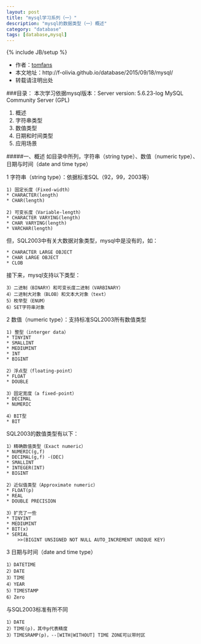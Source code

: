 ```yaml
---
layout: post
title: "mysql学习系列（一）"
description: "mysql的数据类型（一）概述"
category: "database"
tags: [database,mysql]
---
```

{% include JB/setup %}

<ul>
    <li>作者：<a href="http://weibo.com/Polivia" target="blank">tomfans</a></li>
    <li>本文地址：http://f-olivia.github.io/database/2015/09/18/mysql/</li>
    <li>转载请注明出处</li>
</ul>

###目录：
本次学习依据mysql版本：Server version: 5.6.23-log MySQL Community Server (GPL)
<ol>
<li>概述</li>
<li>字符串类型</li>
<li>数值类型</li>
<li>日期和时间类型</li>
<li>应用场景</li>
</ol>

#####一、概述
如目录中所列，字符串（string type）、数值（numeric type）、日期与时间（date and time type）

1 字符串（string type）：依据标准SQL（92，99，2003等）

	1) 固定长度（Fixed-width）
	* CHARACTER(length)
	* CHAR(length)
    
    2) 可变长度（Variable-length）
    * CHARACTER VARYING(length)
    * CHAR VARYING(length)
    * VARCHAR(length)

但，SQL2003中有关大数据对象类型，mysql中是没有的，如：

	* CHARACTER LARGE OBJECT
	* CHAR LARGE OBJECT
	* CLOB

接下来，mysql支持以下类型：
	
	3）二进制（BINARY）和可变长度二进制（VARBINARY）
	4）二进制大对象（BLOB）和文本大对象（text）
	5）枚举型（ENUM）
	6）SET字符串对象

2 数值（numeric type）：支持标准SQL2003所有数值类型
	
	1) 整型（interger data）
	* TINYINT
	* SMALLINT
	* MEDIUMINT
	* INT
	* BIGINT
	
	2）浮点型（floating-point）
	* FLOAT
	* DOUBLE
	
	3）固定宽度（a fixed-point）
	* DECIMAL
	* NUMERIC
	
	4）BIT型
	* BIT

SQL2003的数值类型有以下：

	1）精确数值类型（Exact numeric）
	* NUMERIC(g,f)
	* DECIMAL(g,f) -(DEC)
	* SMALLINT
	* INTEGER(INT)
	* BIGINT
	
	2）近似值类型（Approximate numeric）
	* FLOAT(p)
	* REAL
	* DOUBLE PRECISION
	
	3）扩充了一些
	* TINYINT
	* MEDIUMINT
	* BIT(x)
	* SERIAL
		>>(BIGINT UNSIGNED NOT NULL AUTO_INCREMENT UNIQUE KEY)

3 日期与时间（date and time type）
	
	1）DATETIME
	2）DATE
	3）TIME
	4）YEAR
	5）TIMESTAMP
	6）Zero

与SQL2003标准有所不同

	1）DATE
	2）TIME(p)，其中p代表精度
	3）TIMESRAMP(p)，--[WITH|WITHOUT] TIME ZONE可以带时区
	
